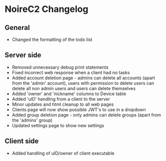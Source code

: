 # **NoireC2 Changelog**

## **General**

+ Changed the formatting of the todo list

## **Server side**

+ Removed unnecessary debug print statements
+ Fixed incorrect web response when a client had no tasks
+ Added account deletion page - admins can delete all accounts (apart from the 'admin' account), users with permission to delete users can delete all non admin users and users can delete themselves
+ Added 'owner' and 'nickname' columns to Device table
+ Added 'uID' handling from a client to the server
+ Minor updates and html cleanup to all web pages
+ Clients page will now show possible JWT's to use in a dropdown
+ Added group deletion page - only admins can delete groups (apart from the 'admins' group)
+ Updated settings page to show new settings

## **Client side**

+ Added handling of uID/owner of client executable
